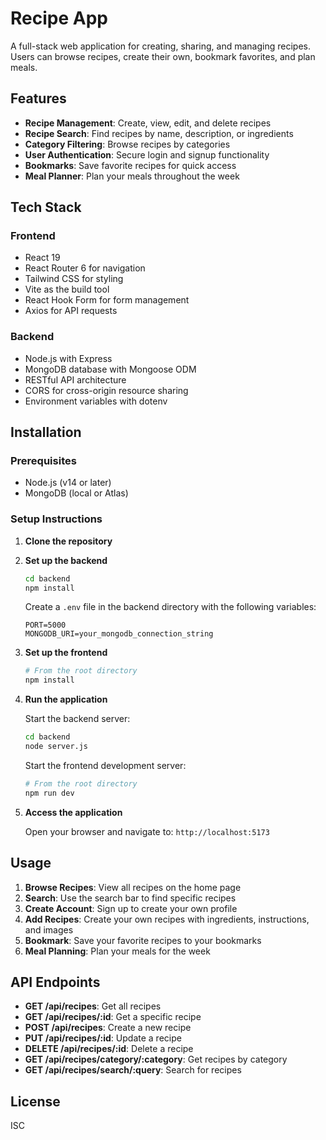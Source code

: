 # Recipe App

A full-stack web application for creating, sharing, and managing recipes. Users can browse recipes, create their own, bookmark favorites, and plan meals.

## Features

- **Recipe Management**: Create, view, edit, and delete recipes
- **Recipe Search**: Find recipes by name, description, or ingredients
- **Category Filtering**: Browse recipes by categories
- **User Authentication**: Secure login and signup functionality
- **Bookmarks**: Save favorite recipes for quick access
- **Meal Planner**: Plan your meals throughout the week

## Tech Stack

### Frontend
- React 19
- React Router 6 for navigation
- Tailwind CSS for styling
- Vite as the build tool
- React Hook Form for form management
- Axios for API requests

### Backend
- Node.js with Express
- MongoDB database with Mongoose ODM
- RESTful API architecture
- CORS for cross-origin resource sharing
- Environment variables with dotenv

## Installation

### Prerequisites
- Node.js (v14 or later)
- MongoDB (local or Atlas)

### Setup Instructions

1. **Clone the repository**

2. **Set up the backend**
   ```bash
   cd backend
   npm install
   ```
   
   Create a `.env` file in the backend directory with the following variables:
   ```
   PORT=5000
   MONGODB_URI=your_mongodb_connection_string
   ```

3. **Set up the frontend**
   ```bash
   # From the root directory
   npm install
   ```

4. **Run the application**

   Start the backend server:
   ```bash
   cd backend
   node server.js
   ```

   Start the frontend development server:
   ```bash
   # From the root directory
   npm run dev
   ```

5. **Access the application**
   
   Open your browser and navigate to: `http://localhost:5173`

## Usage

1. **Browse Recipes**: View all recipes on the home page
2. **Search**: Use the search bar to find specific recipes
3. **Create Account**: Sign up to create your own profile
4. **Add Recipes**: Create your own recipes with ingredients, instructions, and images
5. **Bookmark**: Save your favorite recipes to your bookmarks
6. **Meal Planning**: Plan your meals for the week

## API Endpoints

- **GET /api/recipes**: Get all recipes
- **GET /api/recipes/:id**: Get a specific recipe
- **POST /api/recipes**: Create a new recipe
- **PUT /api/recipes/:id**: Update a recipe
- **DELETE /api/recipes/:id**: Delete a recipe
- **GET /api/recipes/category/:category**: Get recipes by category
- **GET /api/recipes/search/:query**: Search for recipes

## License

ISC
